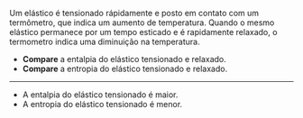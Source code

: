 Um elástico é tensionado rápidamente e posto em contato com um termômetro, que indica um aumento de temperatura. Quando o mesmo elástico permanece por um tempo esticado e é rapidamente relaxado, o termometro indica uma diminuição na temperatura.


- **Compare** a entalpia do elástico tensionado e relaxado.
- **Compare** a entropia do elástico tensionado e relaxado.

---

- A entalpia do elástico tensionado é maior.
- A entropia do elástico tensionado é menor.